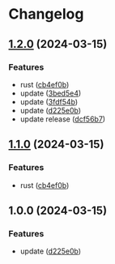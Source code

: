 # Changelog

## [1.2.0](https://github.com/kmd-fl/test-ci-2/compare/test-ci-v1.1.0...test-ci-v1.2.0) (2024-03-15)


### Features

* rust ([cb4ef0b](https://github.com/kmd-fl/test-ci-2/commit/cb4ef0b998b15992de12b588a949d48ca7a240ac))
* update ([3bed5e4](https://github.com/kmd-fl/test-ci-2/commit/3bed5e438489ffabb47679da0cdbdc197b19df9f))
* update ([3fdf54b](https://github.com/kmd-fl/test-ci-2/commit/3fdf54b6259560a16396e0b3d34c3f604d3b1d6a))
* update ([d225e0b](https://github.com/kmd-fl/test-ci-2/commit/d225e0bae54c1ee822166b085154e031404df3f5))
* update release ([dcf56b7](https://github.com/kmd-fl/test-ci-2/commit/dcf56b78fc967f86cf63d82a2ddd108738ce7862))

## [1.1.0](https://github.com/kmd-fl/test-ci-2/compare/v1.0.0...v1.1.0) (2024-03-15)


### Features

* rust ([cb4ef0b](https://github.com/kmd-fl/test-ci-2/commit/cb4ef0b998b15992de12b588a949d48ca7a240ac))

## 1.0.0 (2024-03-15)


### Features

* update ([d225e0b](https://github.com/kmd-fl/test-ci-2/commit/d225e0bae54c1ee822166b085154e031404df3f5))
